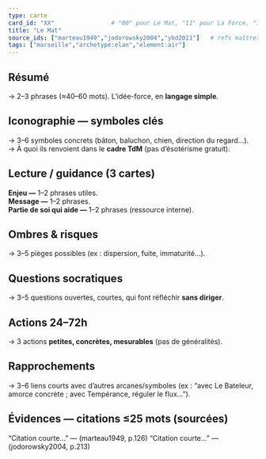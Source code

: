 ```yaml
---
type: carte
card_id: "XX"                # "00" pour Le Mat, "11" pour La Force, "14" pour Tempérance, "W1" pour As de Bâtons (au choix, mais stable)
title: "Le Mat"
source_ids: ["marteau1949","jodorowsky2004","ybd2011"]   # refs maîtresses si utile
tags: ["marseille","archetype:elan","element:air"]
---
```


## Résumé
→ 2–3 phrases (≈40–60 mots). L’idée-force, en **langage simple**.

## Iconographie — symboles clés
→ 3–6 symboles concrets (bâton, baluchon, chien, direction du regard…).  
→ À quoi ils renvoient dans le **cadre TdM** (pas d’ésotérisme gratuit).

## Lecture / guidance (3 cartes)
**Enjeu —** 1–2 phrases utiles.  
**Message —** 1–2 phrases.  
**Partie de soi qui aide —** 1–2 phrases (ressource interne).

## Ombres & risques
→ 3–5 pièges possibles (ex : dispersion, fuite, immaturité…).

## Questions socratiques
→ 3–5 questions ouvertes, courtes, qui font réfléchir **sans diriger**.

## Actions 24–72h
→ 3 actions **petites, concrètes, mesurables** (pas de généralités).

## Rapprochements
→ 3–6 liens courts avec d’autres arcanes/symboles (ex : “avec Le Bateleur, amorce concrète ; avec Tempérance, réguler le flux…”).

## Évidences — citations ≤25 mots (sourcées)
“Citation courte…” — (marteau1949, p.126)
“Citation courte…” — (jodorowsky2004, p.213)